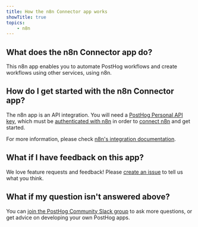 ```yaml
---
title: How the n8n Connector app works
showTitle: true
topics:
    - n8n
---
```


## What does the n8n Connector app do?

This n8n app enables you to automate PostHog workflows and create workflows using other services, using n8n. 

## How do I get started with the n8n Connector app?

The n8n app is an API integration. You will need a [PostHog Personal API key](https://posthog.com/docs/api), which must be [authenticated with n8n](https://docs.n8n.io/credentials/posthog/) in order to [connect n8n](https://docs.n8n.io/nodes/n8n-nodes-base.posthog/#basic-operations) and get started.

For more information, please check [n8n's integration documentation](https://docs.n8n.io/credentials/posthog/#posthog).

## What if I have feedback on this app?

We love feature requests and feedback! Please [create an issue](https://github.com/PostHog/posthog/issues/new?assignees=&labels=enhancement%2C+feature&template=feature_request.md) to tell us what you think. 

## What if my question isn't answered above?

You can [join the PostHog Community Slack group](/slack) to ask more questions, or get advice on developing your own PostHog apps.